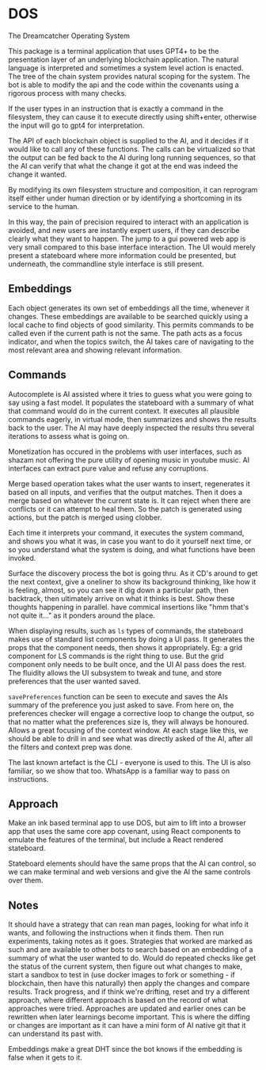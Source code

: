 # DOS

The Dreamcatcher Operating System

This package is a terminal application that uses GPT4+ to be the presentation layer of an underlying blockchain application.  The natural language is interpreted and sometimes a system level action is enacted.  The tree of the chain system provides natural scoping for the system.  The bot is able to modify the api and the code within the covenants using a rigorous process with many checks.

If the user types in an instruction that is exactly a command in the filesystem, they can cause it to execute directly using shift+enter, otherwise the input will go to gpt4 for interpretation.

The API of each blockchain object is supplied to the AI, and it decides if it would like to call any of these functions.  The calls can be virtualized so that the output can be fed back to the AI during long running sequences, so that the AI can verify that what the change it got at the end was indeed the change it wanted.

By modifying its own filesystem structure and composition, it can reprogram itself either under human direction or by identifying a shortcoming in its service to the human.

In this way, the pain of precision required to interact with an application is avoided, and new users are instantly expert users, if they can describe clearly what they want to happen.  The jump to a gui powered web app is very small compared to this base interface interaction.  The UI would merely present a stateboard where more information could be presented, but underneath, the commandline style interface is still present.

## Embeddings
Each object generates its own set of embeddings all the time, whenever it changes.  These embeddings are available to be searched quickly using a local cache to find objects of good similarity.  This permits commands to be called even if the current path is not the same.  The path acts as a focus indicator, and when the topics switch, the AI takes care of navigating to the most relevant area and showing relevant information.

## Commands 
Autocomplete is AI assisted where it tries to guess what you were going to say using a fast model.  It populates the stateboard with a summary of what that command would do in the current context.  It executes all plausible commands eagerly, in virtual mode, then summarizes and shows the results back to the user.  The AI may have deeply inspected the results thru several iterations to assess what is going on.

Monetization has occured in the problems with user interfaces, such as shazam not offering the pure utility of opening music in youtube music.  AI interfaces can extract pure value and refuse any corruptions.

Merge based operation takes what the user wants to insert, regenerates it based on all inputs, and verifies that the output matches.  Then it does a merge based on whatever the current state is.  It can reject when there are conflicts or it can attempt to heal them.  So the patch is generated using actions, but the patch is merged using clobber.

Each time it interprets your command, it executes the system command, and shows you what it was, in case you want to do it yourself next time, or so you understand what the system is doing, and what functions have been invoked.

Surface the discovery process the bot is going thru.  As it CD's around to get the next context, give a oneliner to show its background thinking, like how it is feeling, almost, so you can see it dig down a particular path, then backtrack, then ultimately arrive on what it thinks is best.  Show these thoughts happening in parallel.  have commical insertions like "hmm that's not quite it..." as it ponders around the place.

When displaying results, such as `ls` types of commands, the stateboard makes use of standard list components by doing a UI pass.  It generates the props that the component needs, then shows it appropriately.  Eg: a grid component for LS commands is the right thing to use.  But the grid component only needs to be built once, and the UI AI pass does the rest.  The fluidity allows the UI subsystem to tweak and tune, and store preferences that the user wanted saved.

`savePreferences` function can be seen to execute and saves the AIs summary of the preference you just asked to save.  From here on, the preferences checker will engage a corrective loop to change the output, so that no matter what the preferences size is, they will always be honoured.  Allows a great focusing of the context window.  At each stage like this, we should be able to drill in and see what was directly asked of the AI, after all the filters and context prep was done.

The last known artefact is the CLI - everyone is used to this.  The UI is also familiar, so we show that too.  WhatsApp is a familiar way to pass on instructions.

## Approach
Make an ink based terminal app to use DOS, but aim to lift into a browser app that uses the same core app covenant, using React components to emulate the features of the terminal, but include a React rendered stateboard.

Stateboard elements should have the same props that the AI can control, so we can make terminal and web versions and give the AI the same controls over them.

## Notes
It should have a strategy that can rean man pages, looking for what info it wants, and following the instructions when it finds them.  Then run experiments, taking notes as it goes.  Strategies that worked are marked as such and are available to other bots to search based on an embedding of a summary of what the user wanted to do.  Would do repeated checks like get the status of the current system, then figure out what changes to make, start a sandbox to test in (use docker images to fork or something - if blockchain, then have this naturally) then apply the changes and compare results.  Track progress, and if think we're drifting, reset and try a different approach, where different approach is based on the record of what approaches were tried.  Approaches are updated and earlier ones can be rewritten when later learnings become important.  This is where the diffing or changes are important as it can have a mini form of AI native git that it can understand its past with.

Embeddings make a great DHT since the bot knows if the embedding is false when it gets to it.